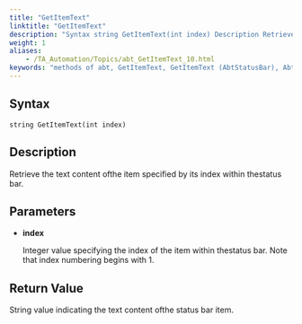 ```yaml
--- 
title: "GetItemText"
linktitle: "GetItemText"
description: "Syntax string GetItemText(int index) Description Retrieve the text content of the item specified by its index within the status bar. Parameters index Integer value specifying the index of the item ..."
weight: 1
aliases: 
    - /TA_Automation/Topics/abt_GetItemText_10.html
keywords: "methods of abt, GetItemText, GetItemText (AbtStatusBar), AbtStatusBar, getitemtext, abtstatusbar getitemtext, content of item in status bar, value of item in status bar, Obtain content of item at given index in status bar"
---
```


## Syntax

`string GetItemText(int index)`

## Description

Retrieve the text content ofthe item specified by its index within thestatus bar.

## Parameters

-   **index**

    Integer value specifying the index of the item within thestatus bar. Note that index numbering begins with 1.


## Return Value

String value indicating the text content ofthe status bar item.



